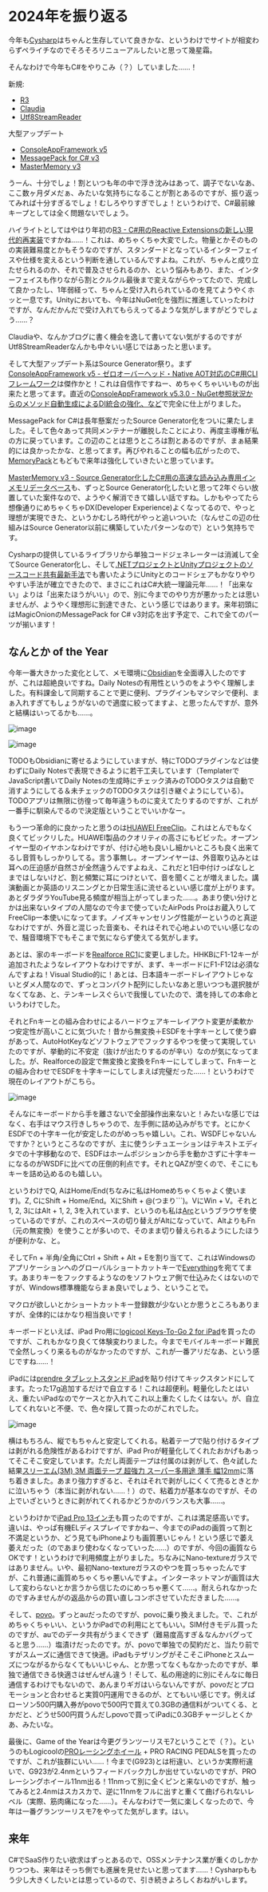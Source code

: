 # 2024年を振り返る

今年も[Cysharp](https://cysharp.co.jp/)はちゃんと生存していて良きかな、というわけでサイトが相変わらずペライチなのでそろそろリニューアルしたいと思って幾星霜。

そんなわけで今年もC#をやりこみ（？）していました……！

新規:
* [R3](https://github.com/Cysharp/R3)
* [Claudia](https://github.com/Cysharp/Claudia)
* [Utf8StreamReader](https://github.com/Cysharp/Utf8StreamReader)

大型アップデート
* [ConsoleAppFramework v5](https://github.com/Cysharp/ConsoleAppFramework)
* [MessagePack for C# v3](https://github.com/MessagePack-CSharp/MessagePack-CSharp)
* [MasterMemory v3](https://github.com/Cysharp/MasterMemory)

うーん、十分でしょ！割といつも年の中で浮き沈みはあって、調子でないなあ、ここ数ヶ月ダメだぁ、みたいな気持ちになることが割とあるのですが、振り返ってみれば十分すぎるでしょ！むしろやりすぎでしょ！というわけで、C#最前線キープとしては全く問題ないでしょう。

ハイライトとしてはやはり年初の[R3 - C#用のReactive Extensionsの新しい現代的再実装](https://neue.cc/2024/02/27_R3.html)ですかね……！これは、めちゃくちゃ大変でした。物量とかそのものの実装難易度とかもそうなのですが、スタンダードとなっているインターフェイスや仕様を変えるという判断を通しているんですよね。これが、ちゃんと成り立たせられるのか、それで普及させられるのか、という悩みもあり、また、インターフェイスも作りながら割とクルクル最後まで変えながらやってたので、完成して良かったし、1年弱経って、ちゃんと受け入れられているのを見てようやくホッと一息です。Unityにおいても、今年はNuGet化を強烈に推進していったわけですが、なんだかんだで受け入れてもらえってるような気がしますがどうでしょう……？

Claudiaや、なんかブログに書く機会を逸して書いてない気がするのですがUtf8StreamReaderなんかも中々いい感じではあったと思います。

そして大型アップデート系はSource Generator祭り。まず[ConsoleAppFramework v5 - ゼロオーバーヘッド・Native AOT対応のC#用CLIフレームワーク](https://neue.cc/2024/06/13_ConsoleAppFramework_v5.html)は傑作かと！これは自信作ですねー、めちゃくちゃいいものが出来たと思ってます。直近の[ConsoleAppFramework v5.3.0 - NuGet参照状況からのメソッド自動生成によるDI統合の強化、など](https://neue.cc/2024/12/16_ConsoleAppFramewrok_v5_3_0.html)で完全に仕上がりました。

MessagePack for C#は長年懸案だったSource Generator化をついに果たしました。そして色々あって共同メンテナーが離脱したことにより、再度主導権が私の方に戻っています。この辺のことは思うところは割とあるのですが、まぁ結果的には良かったかな、と思ってます。再びやれることの幅も広がったので、[MemoryPack](https://github.com/Cysharp/MemoryPack)ともどもで来年は強化していきたいと思っています。

[MasterMemory v3 - Source Generator化したC#用の高速な読み込み専用インメモリデータベース](https://neue.cc/2024/12/20_mastermemory_v3.html)も、ずっとSource Generator化したいと思って2年ぐらい放置していた案件なので、ようやく解消できて嬉しい話ですね。しかもやってたら想像通りにめちゃくちゃDX(Developer Experience)よくなってるので、やっと理想が実現できた、というかむしろ時代がやっと追いついた（なんせこの辺の仕組みはSource Generator以前に構築していたパターンなので）という気持ちです。

Cysharpの提供しているライブラリから単独コードジェネレーターは消滅して全てSource Generator化し、そして[.NETプロジェクトとUnityプロジェクトのソースコード共有最新手法](https://neue.cc/2024/01/15_shareprojectinunity.html)でも書いたようにUnityとのコードシェアもかなりやりやすい手法が確立できたので、まさにこれはC#大統一理論元年……！「出来ない」よりは「出来たほうがいい」ので、別に今までのやり方が悪かったとは思いませんが、ようやく理想形に到達できた、という感じではあります。来年初頭にはMagicOnionのMessagePack for C# v3対応を出す予定で、これで全てのパーツが揃います！

なんとか of the Year
---
今年一番大きかった変化として、メモ環境に[Obsidian](https://obsidian.md/)を全面導入したのですが、これは超絶良いですね。Daily Notesの有用性というのをようやく理解しました。有料課金して同期することで更に便利、プラグインもマシマシで便利、まぁ入れすぎてもしょうがないので適度に絞ってますよ、と思ったんですが、意外と結構はいってるかも……。

![image](https://github.com/user-attachments/assets/f44a7f98-36b6-4699-8ab4-1158d5796f19)

![image](https://github.com/user-attachments/assets/c4bc0d3e-7707-451b-ba6e-1cff03e31733)

TODOもObsidianに寄せるようにしていますが、特にTODOプラグインなどは使わずにDaily Notesで表現できるように若干工夫しています（TemplaterでJavaScript書いてDaily Notesの生成時にチェック済みのTODOタスクは自動で消すようにしてる＆未チェックのTODOタスクは引き継ぐようにしている）。TODOアプリは無限に彷徨って毎年違うものに変えてたりするのですが、これが一番手に馴染んでるので決定版ということでいいかなー。

もう一つ革命的に良かったと思うのは[HUAWEI FreeClip](https://consumer.huawei.com/jp/audio/freeclip/)。これはとんでもなく良くてビックリした。HUAWEI製品のクオリティの高さにもビビッた。オープンイヤー型のイヤホンなわけですが、付け心地も良いし細かいところも良く出来てるし音質もしっかりしてる。言う事無し。オープンイヤーは、外音取り込みとは耳への圧迫感が自然さが全然違うんですよねえ、これだと1日中付けっぱなしとまではしないけど、割と頻繁に耳につけといて、音を聞くことが増えました。講演動画とか英語のリスニングとか日常生活に流せるといい感じ度が上がります。あとダラダラYouTube見る頻度が相当上がってしまった……。あまり使い分けとかは出来ないタイプの人間なので今まで使っていたAirPods Proはお蔵入りしてFreeClip一本使いになってます。ノイズキャンセリング性能がーというのと真逆なわけですが、外音と混じった音楽も、それはそれで心地よいのでいい感じなので、騒音環境下でもそこまで気にならず使えてる気がします。

あとは、家のキーボードを[Realforce RC1](https://www.realforce.co.jp/products/series_rc1.html)に変更しました。HHKBにF1-12キーが追加されたようなレイアウトなわけですが、まず、キーボードにF1-F12は必須なんですよね！Visual Studio的に！あとは、日本語キーボードレイアウトじゃないとダメ人間なので、ずっとコンパクト配列にしたいなあと思いつつも選択肢がなくてなあ、と、テンキーレスぐらいで我慢していたので、満を持しての本命というわけでした。

それとFnキーとの組み合わせによるハードウェアキーレイアウト変更が柔軟かつ安定性が高いことに気づいた！昔から無変換＋ESDFを十字キーとして使う癖があって、AutoHotKeyなどソフトウェアでフックするやつを使って実現していたのですが、挙動的に不安定（抜けが出たりするのが辛い）なのが気になってました。が、Realforceの設定で無変換と変換をFnキーにしてしまって、Fnキーとの組み合わせでESDFを十字キーにしてしまえば完璧だった……！というわけで現在のレイアウトがこちら。

![image](https://github.com/user-attachments/assets/4824b421-878d-42ee-8bd2-1c7dcc201a3d)

そんなにキーボードから手を離さないで全部操作出来ないと！みたいな感じではなく、右手はマウス行きしちゃうので、左手側に詰め込みがちです。とにかくESDFでの十字キー化が安定したのがめっちゃ嬉しい。これ、WSDFじゃないんですか？というところなのですが、主に使うシチュエーションはテキストエディタでの十字移動なので、ESDFはホームポジションから手を動かさずに十字キーになるのがWSDFに比べての圧倒的利点です。それとQAZが空くので、そこにもキーを詰め込めるのも嬉しい。

というわけでQ, AはHome/End(ちなみに私はHomeめちゃくちゃよく使います)。Z, CにShift + Home/End。XにShift + @(つまり```)。VにWin + V。それと1, 2, 3にはAlt + 1, 2, 3を入れています、というのも私は[Arc](https://arc.net/)というブラウザを使っているのですが、これのスペースの切り替えがAltになっていて、AltよりもFn（元の無変換）を使うことが多いので、そのまま切り替えられるようにしたほうが便利かな、と。

そしてFn + 半角/全角にCtrl + Shift + Alt + Eを割り当てて、これはWindowsのアプリケーションへのグローバルショートカットキーで[Everything](https://www.voidtools.com/)を宛ててます。あまりキーをフックするようなのをソフトウェア側で仕込みたくはないのですが、Windows標準機能ならまぁ良いでしょう、ということで。

マクロが欲しいとかショートカットキー登録数が少ないとか思うところもありますが、全体的にはかなり相当良いです！

キーボードといえば、iPad Pro用に[logicool Keys-To-Go 2 for iPad](https://www.logicool.co.jp/ja-jp/products/tablet-keyboards/keys-to-go2-apple.920-013030.html)を買ったのですが、これもかなり良くて体験変わりました。今までモバイルキーボード難民で全然しっくり来るものがなかったのですが、これが一番アリだなあ、という感じですね……！

iPadには[prendre タブレットスタンド iPad](https://www.amazon.co.jp/dp/B0972XHTRF)を貼り付けてキックスタンドにしてます。たった17g追加するだけで自立する！これは超便利。軽量化したとはいえ、重たいiPadなのでケースとか入れてこれ以上重たくしたくはない。が、自立してくれないと不便、で、色々探して買ったのがこれでした。

![image](https://github.com/user-attachments/assets/9532238d-203b-4556-bf8e-4c0ccb9a38af)

横はもちろん、縦でもちゃんと安定してくれる。粘着テープで貼り付けるタイプは剥がれる危険性があるわけですが、iPad Proが軽量化してくれたおかげもあってそこそこ安定しています。ただし両面テープは付属のは剥がして、色々試した結果[スリーエム(3M) 3M 両面テープ 超強力 スーパー多用途 薄手 幅12mm](https://www.amazon.co.jp/dp/B00BPJLP3G)に落ち着きました。あまり強力すぎると、それはそれで剥がしにくくて売るときとかに泣いちゃう（本当に剥がれない……！）ので、粘着力が基本なのですが、その上でいざというときに剥がれてくれるかどうかのバランスも大事……。

というわけかで[iPad Pro 13インチ](https://av.watch.impress.co.jp/docs/news/1589552.html)も買ったのですが、これは満足感高いです。違いは、やっぱ有機ELディスプレイですかねー、今までのiPadの画質って割と不満足というか、どう見てもiPhoneよりも画質悪いじゃん！という感じで萎え萎えだった（のであまり使わなくなっていった……）のですが、今回の画質ならOKです！というわけで利用頻度上がりました。ちなみにNano-textureガラスではありません。いや、最初Nano-textureガラスのやつを買っちゃったんですが、これ普通に画質めちゃくちゃ悪いんですよ。インターネットマンが画質は大して変わらないとか言うから信じたのにめっちゃ悪くて……。耐えられなかったのですみませんがの返品からの買い直しコンボさせていただきました……。

そして、[povo](https://povo.jp/)。ずっとauだったのですが、povoに乗り換えました。で、これがめちゃくちゃいい、というかiPadでの利用にとてもいい。SIM付きモデル買ったのですが、auでのデータ共有がうまくできず（難易度高すぎ＆なんかバグってると思う……）塩漬けだったのです。が、povoで単独での契約だと、当たり前ですがスムーズに通信できて快適。iPadもテザリングがそこそこiPhoneとスムーズにつながるからなくてもいいじゃん、とか思ってなくもなかったのですが、単独で通信できる快適さはぜんぜん違う！そして、私の用途的に別にそんなに毎日通信するわけでもないので、あんまりギガはいらないんですが、povoだとプロモーションと合わせると実質0円運用できるのが、とてもいい感じです。例えばローソン500円購入券がpovoで500円で買えて0.3GBの通信料がついてくる、とかだと、どうせ500円買うんだしpovoで買ってiPadに0.3GBチャージしとくかあ、みたいな。

最後に、Game of the Yearは今更グランツーリスモ7ということで（？）。というのもLogicoolの[PROレーシングホイール](https://gaming.logicool.co.jp/ja-jp/products/driving/pro-racing-wheel.html) + PRO RACING PEDALSを買ったのですが、これが抜群にいい……！今まで(G923)とは桁違い、というか実際桁違いで、G923が2.4nmというフィードバック力しか出せていないのですが、PROレーシングホイール11nm出る！11nmって別に全くピンと来ないのですが、触ってみると2.4nmはスカスカで、逆に11nmをフルに出すと重くて曲げられないレベル（実際、筋肉痛になった……）。そんなわけで一気に楽しくなったので、今年は一番グランツーリスモ7をやってた気がします。はい。

来年
---
C#でSaaS作りたい欲求はずっとあるので、OSSメンテナンス業が重くのしかかりつつも、来年はそっち側でも進展を見せたいと思ってます……！Cysharpももう少し大きくしたいとは思っているので、引き続きよろしくおねがいします。
